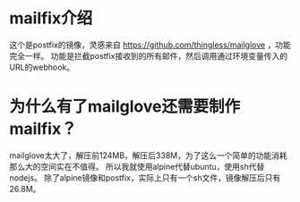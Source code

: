 # mailfix介绍
这个是postfix的镜像，灵感来自 <https://github.com/thingless/mailglove> ，功能完全一样。
功能是拦截postfix接收到的所有邮件，然后调用通过环境变量传入的URL的webhook。

# 为什么有了mailglove还需要制作mailfix？
mailglove太大了，解压前124MB，解压后338M，为了这么一个简单的功能消耗那么大的空间实在不值得。
所以我就使用alpine代替ubuntu，使用sh代替nodejs。
除了alpine镜像和postfix，实际上只有一个sh文件，镜像解压后只有26.8M。

